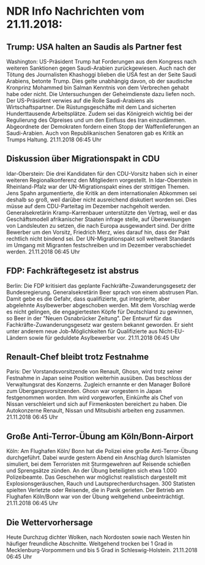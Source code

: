 # NDR Info Nachrichten vom 21.11.2018:


## Trump: USA halten an Saudis als Partner fest
Washington:	US-Präsident Trump hat Forderungen aus dem Kongress nach weiteren Sanktionen gegen Saudi-Arabien zurückgewiesen. Auch nach der Tötung des Journalisten Khashoggi blieben die USA fest an der Seite Saudi Arabiens, betonte Trump. Dies gelte unabhängig davon, ob der saudische Kronprinz Mohammed bin Salman Kenntnis von dem Verbrechen gehabt habe oder nicht. Die Untersuchungen der Geheimdienste dazu liefen noch. Der US-Präsident verwies auf die Rolle Saudi-Arabiens als Wirtschaftspartner. Die Rüstungsgeschäfte mit dem Land sicherten Hunderttausende Arbeitsplätze. Zudem sei das Königreich wichtig bei der Regulierung des Ölpreises und um den Einfluss des Iran einzudämmen. Abgeordnete der Demokraten fordern einen Stopp der Waffenlieferungen an Saudi-Arabien. Auch von Republikanischen Senatoren gab es Kritik an Trumps Haltung. 21.11.2018 06:45 Uhr 

## Diskussion über Migrationspakt in CDU
Idar-Oberstein: Die drei Kandidaten für den CDU-Vorsitz haben sich in einer weiteren Regionalkonferenz den Mitgliedern vorgestellt. In Idar-Oberstein in Rheinland-Pfalz war der UN-Migrationspakt eines der strittigen Themen. Jens Spahn argumentierte, die Kritik an dem internationalen Abkommen sei deshalb so groß, weil darüber nicht ausreichend diskutiert worden sei. Dies müsse auf dem CDU-Parteitag im Dezember nachgeholt werden. Generalsekretärin Kramp-Karrenbauer unterstützte den Vertrag, weil er das Geschäftsmodell afrikanischer Staaten infrage stelle, auf Überweisungen von Landsleuten zu setzen, die nach Europa ausgewandert sind. Der dritte Bewerber um den Vorsitz, Friedrich Merz, wies darauf hin, dass der Pakt rechtlich nicht bindend sei. Der UN-Migrationspakt soll weltweit Standards im Umgang mit Migranten festschreiben und im Dezember verabschiedet werden. 21.11.2018 06:45 Uhr 

## FDP: Fachkräftegesetz ist abstrus
Berlin:	Die FDP kritisiert das geplante Fachkräfte-Zuwanderungsgesetz der Bundesregierung. Generalsekretärin Beer sprach von einem abstrusen Plan. Damit gebe es die Gefahr, dass qualifizierte, gut integrierte, aber abgelehnte Asylbewerber abgeschoben werden. Mit dem Vorschlag werde es nicht gelingen, die engagiertesten Köpfe für Deutschland zu gewinnen, so Beer in der "Neuen Osnabrücker Zeitung". Der Entwurf für das Fachkräfte-Zuwanderungsgesetz war gestern bekannt geworden. Er sieht unter anderem neue Job-Möglichkeiten für Qualifizierte aus Nicht-EU-Ländern sowie für geduldete Asylbewerber vor. 21.11.2018 06:45 Uhr 

## Renault-Chef bleibt trotz Festnahme
Paris:	Der Vorstandsvorsitzende von Renault, Ghosn, wird trotz seiner Festnahme in Japan seine Position weiterhin ausüben. Das beschloss der Verwaltungsrat des Konzerns. Zugleich ernannte er den Manager Bolloré zum Übergangsvorsitzenden. Ghosn war vorgestern in Japan festgenommen worden. Ihm wird vorgeworfen, Einkünfte als Chef von Nissan verschleiert und sich auf Firmenkosten bereichert zu haben. Die Autokonzerne Renault, Nissan und Mitsubishi arbeiten eng zusammen. 21.11.2018 06:45 Uhr 

## Große Anti-Terror-Übung am Köln/Bonn-Airport
Köln: Am Flughafen Köln/ Bonn hat die Polizei eine große Anti-Terror-Übung durchgeführt. Dabei wurde gestern Abend ein Anschlag durch Islamisten simuliert, bei dem Terroristen mit Sturmgewehren auf Reisende schießen und Sprengsätze zünden. An der Übung beteiligten sich etwa 1.000 Polizeibeamte. Das Geschehen war möglichst realistisch dargestellt mit Explosionsgeräuschen, Rauch und Lautsprecherdurchsagen. 300 Statisten spielten Verletzte oder Reisende, die in Panik gerieten. Der Betrieb am Flughafen Köln/Bonn war von der Übung weitgehend unbeeinträchtigt. 21.11.2018 06:45 Uhr 

## Die Wettervorhersage
Heute Durchzug dichter Wolken, nach Nordosten sowie nach Westen hin häufiger freundliche Abschnitte. Weitgehend trocken bei 1 Grad in Mecklenburg-Vorpommern und bis 5 Grad in Schleswig-Holstein. 21.11.2018 06:45 Uhr 
